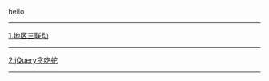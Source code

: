 hello
<hr>
<a href="http://chnxhy.com/javascript/地区三联动/html/cityselect.html">1.地区三联动</a>
<hr>
<a href="http://chnxhy.com/javascript/jQuery贪吃蛇/gluttonousSnake.html">2.jQuery贪吃蛇</a>
<hr>


